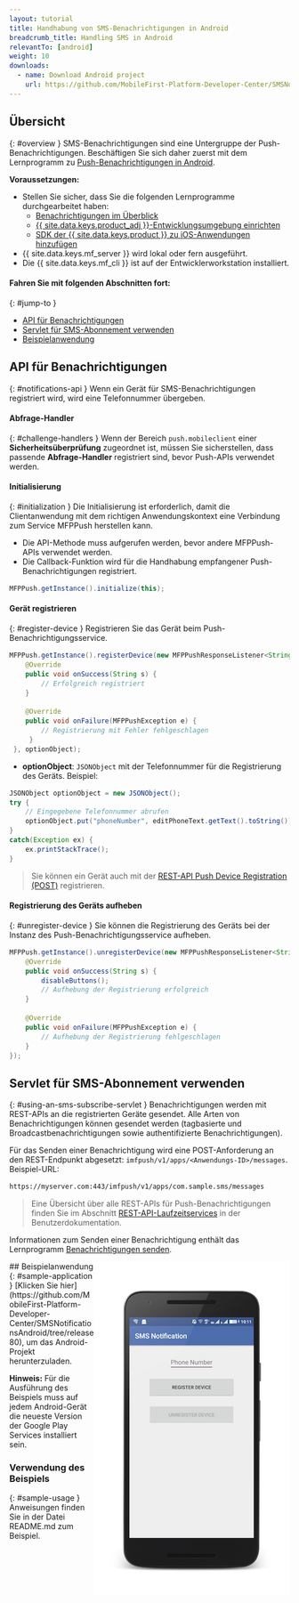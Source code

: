 ```yaml
---
layout: tutorial
title: Handhabung von SMS-Benachrichtigungen in Android
breadcrumb_title: Handling SMS in Android
relevantTo: [android]
weight: 10
downloads:
  - name: Download Android project
    url: https://github.com/MobileFirst-Platform-Developer-Center/SMSNotificationsAndroid/tree/release80
---
```

<!-- NLS_CHARSET=UTF-8 -->
## Übersicht
{: #overview }
SMS-Benachrichtigungen sind eine Untergruppe der Push-Benachrichtigungen.
Beschäftigen Sie sich daher zuerst mit dem Lernprogramm zu [Push-Benachrichtigungen in Android](../../). 

**Voraussetzungen:**

* Stellen Sie sicher, dass Sie die folgenden Lernprogramme durchgearbeitet haben: 
  * [Benachrichtigungen im Überblick](../../)
  * [{{ site.data.keys.product_adj }}-Entwicklungsumgebung einrichten](../../../installation-configuration/#installing-a-development-environment)
  * [SDK der {{ site.data.keys.product }} zu iOS-Anwendungen hinzufügen](../../../application-development/sdk/ios)
* {{ site.data.keys.mf_server }} wird lokal oder fern ausgeführt. 
* Die {{ site.data.keys.mf_cli }} ist auf der Entwicklerworkstation installiert. 


#### Fahren Sie mit folgenden Abschnitten fort: 
{: #jump-to }
* [API für Benachrichtigungen](#notifications-api)   
* [Servlet für SMS-Abonnement verwenden](#using-an-sms-subscribe-servlet)     
* [Beispielanwendung](#sample-application)

## API für Benachrichtigungen
{: #notifications-api }
Wenn ein Gerät für SMS-Benachrichtigungen registriert wird, wird eine Telefonnummer übergeben. 

#### Abfrage-Handler
{: #challenge-handlers }
Wenn der Bereich `push.mobileclient` einer **Sicherheitsüberprüfung** zugeordnet ist,
müssen Sie sicherstellen, dass passende **Abfrage-Handler** registriert sind, bevor Push-APIs verwendet werden. 

#### Initialisierung
{: #initialization }
Die Initialisierung ist erforderlich, damit die Clientanwendung mit dem richtigen Anwendungskontext eine Verbindung zum Service MFPPush herstellen kann. 

* Die API-Methode muss aufgerufen werden, bevor andere MFPPush-APIs verwendet werden.
* Die Callback-Funktion wird für die Handhabung empfangener Push-Benachrichtigungen registriert. 

```java
MFPPush.getInstance().initialize(this);
```

#### Gerät registrieren
{: #register-device }
Registrieren Sie das Gerät beim Push-Benachrichtigungsservice.

```java
MFPPush.getInstance().registerDevice(new MFPPushResponseListener<String>() {
    @Override
    public void onSuccess(String s) {
        // Erfolgreich registriert
    }

    @Override
    public void onFailure(MFPPushException e) {
        // Registrierung mit Fehler fehlgeschlagen
     }
 }, optionObject);
```

* **optionObject**: `JSONObject` mit der Telefonnummer für die Registrierung des Geräts. Beispiel:

```java
JSONObject optionObject = new JSONObject();
try {
    // Eingegebene Telefonnummer abrufen
    optionObject.put("phoneNumber", editPhoneText.getText().toString());
}
catch(Exception ex) {
    ex.printStackTrace();
}
```

> Sie können ein Gerät auch
mit der [REST-API Push Device Registration (POST)](http://www.ibm.com/support/knowledgecenter/en/SSHS8R_8.0.0/com.ibm.worklight.apiref.doc/rest_runtime/r_restapi_push_device_registration_post.html)
registrieren.
#### Registrierung des Geräts aufheben
{: #unregister-device }
Sie können die Registrierung des Geräts bei der Instanz des Push-Benachrichtigungsservice
aufheben. 

```java
MFPPush.getInstance().unregisterDevice(new MFPPushResponseListener<String>() {
    @Override
    public void onSuccess(String s) {
        disableButtons();
        // Aufhebung der Registrierung erfolgreich
    }

    @Override
    public void onFailure(MFPPushException e) {
        // Aufhebung der Registrierung fehlgeschlagen
    }
});
```

## Servlet für SMS-Abonnement verwenden
{: #using-an-sms-subscribe-servlet }
Benachrichtigungen werden mit REST-APIs an die registrierten Geräte gesendet. Alle Arten von Benachrichtigungen
können gesendet werden (tagbasierte und Broadcastbenachrichtigungen sowie authentifizierte Benachrichtigungen). 

Für das Senden einer Benachrichtigung wird eine POST-Anforderung an den REST-Endpunkt abgesetzt: `imfpush/v1/apps/<Anwendungs-ID>/messages`.  
Beispiel-URL:  

```bash
https://myserver.com:443/imfpush/v1/apps/com.sample.sms/messages
```

> Eine Übersicht über alle REST-APIs für Push-Benachrichtigungen finden Sie im Abschnitt <a href="https://www.ibm.com/support/knowledgecenter/SSHS8R_8.0.0/com.ibm.worklight.apiref.doc/rest_runtime/c_restapi_runtime.html">REST-API-Laufzeitservices</a> in der Benutzerdokumentation.



Informationen zum Senden einer Benachrichtigung enthält das Lernprogramm [Benachrichtigungen senden](../../sending-notifications). 

<img alt="Beispielanwendung" src="sample-app.png" style="float:right"/>
## Beispielanwendung
{: #sample-application }
[Klicken Sie hier](https://github.com/MobileFirst-Platform-Developer-Center/SMSNotificationsAndroid/tree/release80), um das Android-Projekt herunterzuladen. 

**Hinweis:** Für die Ausführung des Beispiels muss auf jedem Android-Gerät die neueste Version der Google Play Services installiert sein. 

### Verwendung des Beispiels
{: #sample-usage }
Anweisungen finden Sie in der Datei README.md zum Beispiel. 
